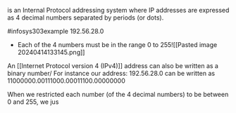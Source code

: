 is an Internal Protocol addressing system where IP addresses are expressed as 4 decimal numbers separated by periods (or dots).

#infosys303example 
$192.56.28.0$
- Each of the 4 numbers must be in the range 0 to 255![[Pasted image 20240414133145.png]]

An [[Internet Protocol version 4 (IPv4)]] address can also be written as a binary number/ For instance our address:
$192.56.28.0$ can be written as $11000000.00111000.00011100.00000000$ 

When we restricted each number (of the 4 decimal numbers) to be between 0 and 255, we jus